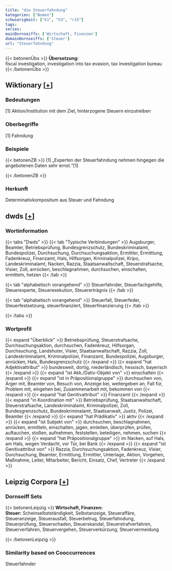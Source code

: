 ```yaml
---
title: "die Steuerfahndung"
kategorien: ["Nomen"]
schwierigkeit: ["k1", "h3", "r15"]
tags:
series:
mainDornseiffs: ['Wirtschaft, Finanzen']
domainDornseiffs: ['Steuer']
url: "Steuerfahndung"
---
```


{{< betonenÜbs >}}
**Übersetzung:**  
fiscal  investigation, investigation into tax evasion, tax investigation bureau  
{{< /betonenÜbs >}}

## Wiktionary [[+](https://de.wiktionary.org/wiki/Steuerfahndung)]

### Bedeutungen
[1] Aktion/Institution mit dem Ziel, hinterzogene Steuern einzutreiben  

### Oberbegriffe
[1] Fahndung  

### Beispiele
{{< betonenZB >}}
[1] „Experten der Steuerfahndung nehmen hingegen die angebotenen Daten sehr ernst.“[1]  

{{< /betonenZB >}}
### Herkunft
Determinativkompositum aus Steuer und Fahndung  



## dwds [[+](https://www.dwds.de/wb/Steuerfahndung)]

### Wortinformation
{{< tabs "Dwds" >}}
{{< tab "Typische Verbindungen" >}}
Augsburger, Beamter, Betriebsprüfung, Bundesgrenzschutz, Bundeskriminalamt, Bundespolizei, Durchsuchung, Durchsuchungsaktion, Ermittler, Ermittlung, Fadenkreuz, Finanzamt, Hals, Hilfsorgan, Kriminalpolizei, Kripo, Landeskriminalamt, Nacken, Razzia, Staatsanwaltschaft, Steuerstrafsache, Visier, Zoll, anrücken, beschlagnahmen, durchsuchen, einschalten, ermitteln, hetzen
{{< /tab >}}

{{< tab "alphabetisch vorangehend" >}}
Steuerfahnder, Steuerfachgehilfe, Steuerexperte, Steuerexekution, Steuererträgnis
{{< /tab >}}

{{< tab "alphabetisch vorangehend" >}}
Steuerfall, Steuerfeder, Steuerfestsetzung, steuerfinanziert, Steuerfinanzierung
{{< /tab >}}

{{< /tabs >}}

### Wortprofil
{{< expand "Überblick" >}} Betriebsprüfung, Steuerstrafsache, Durchsuchungsaktion, durchsuchen, Fadenkreuz, Hilfsorgan, Durchsuchung, Landshuter, Visier, Staatsanwaltschaft, Razzia, Zoll, Landeskriminalamt, Kriminalpolizei, Finanzamt, Bundespolizei, Augsburger, anrücken, Hals, Bundesgrenzschutz {{< /expand >}}
{{< expand "hat Adjektivattribut" >}} bundesweit, dortig, niederländisch, hessisch, bayerisch {{< /expand >}}
{{< expand "ist Akk./Dativ-Objekt von" >}} einschalten {{< /expand >}}
{{< expand "ist in Präpositionalgruppe" >}} durchsuchen von, Ärger mit, Beamter von, Besuch von, Anzeige bei, weitergeben an, Fall für, Problem mit, eingehen bei, Zusammenarbeit mit, bekommen von {{< /expand >}}
{{< expand "hat Genitivattribut" >}} Finanzamt {{< /expand >}}
{{< expand "in Koordination mit" >}} Betriebsprüfung, Staatsanwaltschaft, Steuerstrafsache, Landeskriminalamt, Kriminalpolizei, Zoll, Bundesgrenzschutz, Bundeskriminalamt, Staatsanwalt, Justiz, Polizei, Beamter {{< /expand >}}
{{< expand "hat Prädikativ" >}} aktiv {{< /expand >}}
{{< expand "ist Subjekt von" >}} durchsuchen, beschlagnahmen, anrücken, ermitteln, einschalten, jagen, einleiten, überprüfen, prüfen, auftauchen, stoßen, aufnehmen, feststellen, beteiligen, nehmen, suchen {{< /expand >}}
{{< expand "hat Präpositionalgruppe" >}} im Nacken, auf Hals, am Hals, wegen Verdacht, vor Tür, bei Bank {{< /expand >}}
{{< expand "ist Genitivattribut von" >}} Razzia, Durchsuchungsaktion, Fadenkreuz, Visier, Durchsuchung, Beamter, Ermittlung, Ermittler, Unterlage, Aktion, Vorgehen, Maßnahme, Leiter, Mitarbeiter, Bericht, Einsatz, Chef, Vertreter {{< /expand >}}

## Leipzig Corpora [[+](https://corpora.uni-leipzig.de/en/res?word=Steuerfahndung&corpusId=deu_newscrawl-public_2018)]

### Dornseiff Sets
{{< betonenLeipzig >}}
**Wirtschaft, Finanzen:**  
**Steuer:** Scheinselbstständigkeit, Selbstanzeige, Steueraffäre, Steueranzeige, Steuerausfall, Steuerbetrug, Steuerfahndung, Steuerprüfung, Steuerschaden, Steuerskandal, Steuerstrafverfahren, Steuerverfahren, Steuervergehen, Steuerverkürzung, Steuervermeidung  

{{< /betonenLeipzig >}}

### Similarity based on Cooccurrences
Steuerfahnder

